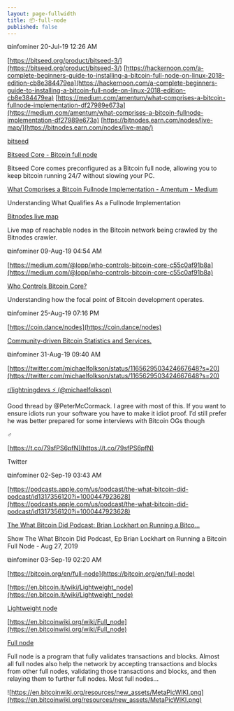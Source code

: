 ```yaml
---
layout: page-fullwidth
title: 📦-full-node
published: false
---
```


⧉infominer 20-Jul-19 12:26 AM

[https://bitseed.org/product/bitseed-3/](https://bitseed.org/product/bitseed-3/) [https://hackernoon.com/a-complete-beginners-guide-to-installing-a-bitcoin-full-node-on-linux-2018-edition-cb8e384479ea](https://hackernoon.com/a-complete-beginners-guide-to-installing-a-bitcoin-full-node-on-linux-2018-edition-cb8e384479ea) [https://medium.com/amentum/what-comprises-a-bitcoin-fullnode-implementation-df27989e673a](https://medium.com/amentum/what-comprises-a-bitcoin-fullnode-implementation-df27989e673a) [https://bitnodes.earn.com/nodes/live-map/](https://bitnodes.earn.com/nodes/live-map/)

[bitseed](https://bitseed.org/author/bitseed/)

[Bitseed Core - Bitcoin full node](https://bitseed.org/product/bitseed-3/)

Bitseed Core comes preconfigured as a Bitcoin full node, allowing you to keep bitcoin running 24/7 without slowing your PC.

[What Comprises a Bitcoin Fullnode Implementation - Amentum - Medium](https://medium.com/amentum/what-comprises-a-bitcoin-fullnode-implementation-df27989e673a)

Understanding What Qualifies As a Fullnode Implementation

[Bitnodes live map](https://bitnodes.earn.com/nodes/live-map/)

Live map of reachable nodes in the Bitcoin network being crawled by the Bitnodes crawler.

⧉infominer 09-Aug-19 04:54 AM

[https://medium.com/@lopp/who-controls-bitcoin-core-c55c0af91b8a](https://medium.com/@lopp/who-controls-bitcoin-core-c55c0af91b8a)

[Who Controls Bitcoin Core?](https://medium.com/@lopp/who-controls-bitcoin-core-c55c0af91b8a)

Understanding how the focal point of Bitcoin development operates.

⧉infominer 25-Aug-19 07:16 PM

[https://coin.dance/nodes](https://coin.dance/nodes)

[Community-driven Bitcoin Statistics and Services.](https://coin.dance/nodes)

⧉infominer 31-Aug-19 09:40 AM

[https://twitter.com/michaelfolkson/status/1165629503424667648?s=20](https://twitter.com/michaelfolkson/status/1165629503424667648?s=20)

[r/lightningdevs ⚡️ (@michaelfolkson)](https://twitter.com/michaelfolkson)

Good thread by @PeterMcCormack. I agree with most of this. If you want to ensure idiots run your software you have to make it idiot proof. I’d still prefer he was better prepared for some interviews with Bitcoin OGs though

‍♂️

[https://t.co/79sfPS6pfN](https://t.co/79sfPS6pfN)

Twitter

⧉infominer 02-Sep-19 03:43 AM

[https://podcasts.apple.com/us/podcast/the-what-bitcoin-did-podcast/id1317356120?i=1000447923628](https://podcasts.apple.com/us/podcast/the-what-bitcoin-did-podcast/id1317356120?i=1000447923628)

[‎The What Bitcoin Did Podcast: Brian Lockhart on Running a Bitco...](https://podcasts.apple.com/us/podcast/the-what-bitcoin-did-podcast/id1317356120?i=1000447923628)

‎Show The What Bitcoin Did Podcast, Ep Brian Lockhart on Running a Bitcoin Full Node - Aug 27, 2019

⧉infominer 03-Sep-19 02:20 AM

[https://bitcoin.org/en/full-node](https://bitcoin.org/en/full-node)

[https://en.bitcoin.it/wiki/Lightweight_node](https://en.bitcoin.it/wiki/Lightweight_node)

[Lightweight node](https://en.bitcoin.it/wiki/Lightweight_node)

[https://en.bitcoinwiki.org/wiki/Full_node](https://en.bitcoinwiki.org/wiki/Full_node)

[Full node](https://en.bitcoinwiki.org/wiki/Full_node)

Full node is a program that fully validates transactions and blocks. Almost all full nodes also help the network by accepting transactions and blocks from other full nodes, validating those transactions and blocks, and then relaying them to further full nodes. Most full nodes...

![https://en.bitcoinwiki.org/resources/new_assets/MetaPicWIKI.png](https://en.bitcoinwiki.org/resources/new_assets/MetaPicWIKI.png)